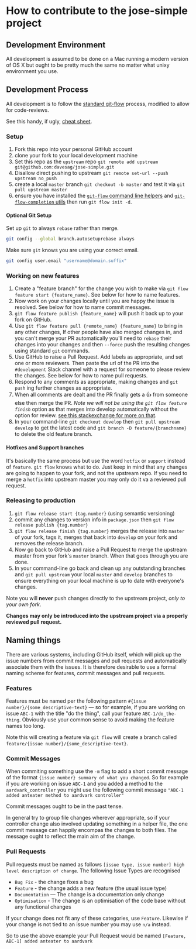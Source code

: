 # How to contribute to the jose-simple project

## Development Environment

All development is assumed to be done on a Mac running a modern version of OS X but ought to be pretty much the same no matter what unixy environment you use.

## Development Process

All development is to follow the [standard git-flow](http://nvie.com/posts/a-successful-git-branching-model/) process, modified to allow for code-reviews.

See this handy, if ugly, [cheat sheet](http://danielkummer.github.io/git-flow-cheatsheet/).

### Setup

1. Fork this repo into your personal GitHub account
2. clone your fork to your local development machine
3. Set this repo as the `upstream` repo `git remote add upstream git@github.com:davesag/jose-simple.git`
4. Disallow direct pushing to upstream `git remote set-url --push upstream no_push`
5. create a local `master` branch `git checkout -b master` and test it via `git pull upstream master`
6. ensure you have installed the [`git-flow` command line helpers](https://github.com/nvie/gitflow) and [`git-flow-completion` utils](https://github.com/bobthecow/git-flow-completion) then run `git flow init -d`.

#### Optional Git Setup

Set up `git` to always `rebase` rather than merge.

```sh
git config --global branch.autosetuprebase always
```

Make sure `git` knows you are using your correct email.

```sh
git config user.email "username@domain.suffix"
```

### Working on new features

1. Create a "feature branch" for the change you wish to make via `git flow feature start {feature_name}`. See below for how to name features.
2. Now work on your changes locally until you are happy the issue is resolved. See below for how to name commit messages.
3. `git flow feature publish {feature_name}` will push it back up to your fork on GitHub.
4. Use `git flow feature pull {remote_name} {feature_name}` to bring in any other changes, If other people have also merged changes in, and you can't merge your PR automatically you'll need to `rebase` their changes into your changes and then `--force` push the resulting changes using standard `git` commands.
5. Use GitHub to raise a Pull Request. Add labels as appropriate, and set one or more reviewers. Then paste the url of the PR into the `#development` Slack channel with a request for someone to please review the changes. See below for how to name pull requests.
6. Respond to any comments as appropriate, making changes and `git push` ing further changes as appropriate.
7. When all comments are dealt and the PR finally gets a :+1: from someone else then merge the PR. _Note we will not be using the `git flow feature finish`_ option as that merges into develop automatically without the option for review. [see this stackexchange for more on that](http://programmers.stackexchange.com/questions/187723/code-review-with-git-flow-and-github).
8. In your command-line `git checkout develop` then `git pull upstream develop` to get the latest code and `git branch -D feature/{branchname}` to delete the old feature branch.

#### Hotfixes and Support branches

It's basically the same process but use the word `hotfix` or `support` instead of `feature`.  `git flow` knows what to do. Just keep in mind that any changes are going to happen to your fork, and not the upstream repo. If you need to merge a `hotfix` into upstream master you may only do it va a reviewed pull request.

### Releasing to production

1. `git flow release start {tag.number}` (using semantic versioning)
2. commit any changes to version info in `package.json` then `git flow release publish {tag.number}`
3. `git flow release finish {tag.number}` merges the release into `master` of your fork, tags it, merges that back into `develop` on your fork and removes the release branch.
4. Now go back to GitHub and raise a Pull Request to merge the upstream master from your fork's `master` branch. When that goes through you are done.
5. In your command-line go back and clean up any outstanding branches and `git pull upstream` your local `master` and `develop` branches to ensure everything on your local machine is up to date with everyone's changes.

Note you will **never** push changes directly to the upstream project, *only to your own fork*. 

**Changes may only be introduced into the upstream project via a properly reviewed pull request.**

## Naming things

There are various systems, including GitHub itself, which will pick up the issue numbers from commit messages and pull requests and automatically associate them with the issues. It is therefore desirable to use a formal naming scheme for features, commit messages and pull requests.

### Features

Features must be named per the following pattern `#{issue number}/{some_descriptive-text}` — so for example, if you are working on issue `ABC-1` with the title "do the thing", call your feature `ABC-1/do_the-thing`. Obviously use your common sense to avoid making the feature names too long.

Note this will creating a feature via `git flow` will create a branch called `feature/{issue number}/{some_descriptive-text}`.

### Commit Messages

When commiting something use the `-m` flag to add a short commit message of the format `{issue number} summary of what you changed`.  So for example if you are working on issue `ABC-1` and you added a method to the `aardvark_controller` you might use the following commit message `"ABC-1 added anteater method to aardvark controller"`

Commit messages ought to be in the past tense.

In general try to group file changes wherever appropriate, so if your controller change also involved updating something in a helper file, the one commit message can happily encompas the changes to both files. The message ought to reflect the main aim of the change.

### Pull Requests

Pull requests must be named as follows `[issue type, issue number] high level description of change`.  The following Issue Types are recognised

* `Bug Fix` - the change fixes a bug
* `Feature` - the change adds a new feature (the usual issue type)
* `Documentation` — The change is a documentation only change
* `Optimisation` - The change is an optimisation of the code base without any functional changes

If your change does not fit any of these categories, use `Feature`. Likewise if your change is not tied to an issue number you may use `n/a` instead.

So to use the above example your Pull Request would be named `[Feature, ABC-1] added anteater to aardvark`
